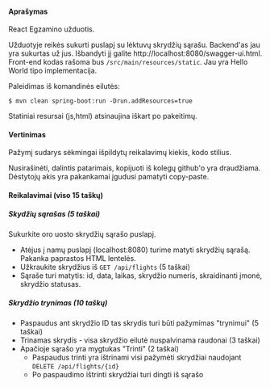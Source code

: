 
#### Aprašymas

React Egzamino užduotis.

Užduotyje reikės sukurti puslapį su lėktuvų skrydžių sąrašu.
Backend'as jau yra sukurtas už jus. Išbandyti jį galite http://localhost:8080/swagger-ui.html.
Front-end kodas rašoma bus `/src/main/resources/static`. Jau yra Hello World tipo implementacija.

Paleidimas iš komandinės eilutės:

```
$ mvn clean spring-boot:run -Drun.addResources=true
```

Statiniai resursai (js,html) atsinaujina iškart po pakeitimų.

#### Vertinimas

Pažymį sudarys sėkmingai išpildytų reikalavimų kiekis, kodo stilius.

Nusirašinėti, dalintis patarimais,
kopijuoti iš kolegų github'o yra draudžiama.
Dėstytojų akis yra pakankamai įgudusi pamatyti copy-paste.

#### Reikalavimai (viso 15 taškų)

##### Skydžių sąrašas (5 taškai)

Sukurkite oro uosto skrydžių sąrašo puslapį.

- Atėjus į namų puslapį (localhost:8080) turime matyti skrydžių sąrašą. 
  Pakanka paprastos HTML lentelės.
- Užkraukite skrydžius iš `GET /api/flights` (5 taškai)
- Sąraše turi matytis: id, data, laikas, skrydžio numeris, skraidinanti įmonė, skrydžio statusas.

##### Skrydžio trynimas (10 taškų)

- Paspaudus ant skrydžio ID tas skrydis turi būti pažymimas "trynimui" (5 taškai)
- Trinamas skrydis - visa skrydžio eilutė nuspalvinama raudonai (3 taškai)
- Apačioje sąrašo yra mygtukas "Trinti" (2 taškai)
  - Paspaudus trinti yra ištrinami visi pažymėti skrydžiai naudojant `DELETE /api/flights/{id}`
  - Po paspaudimo ištrinti skrydžiai turi dingti iš sąrašo

